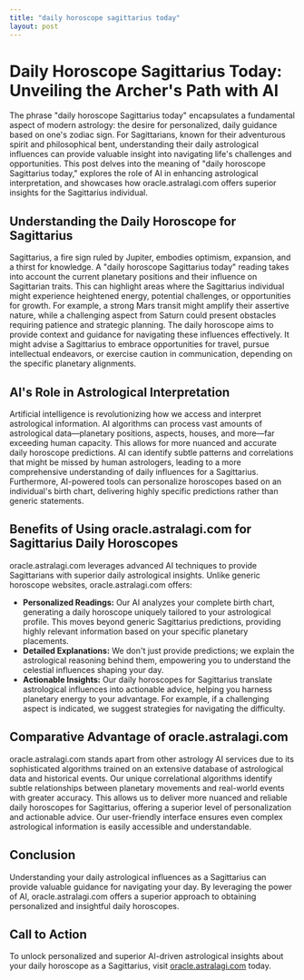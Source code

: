 ```yaml
---
title: "daily horoscope sagittarius today"
layout: post
---
```


# Daily Horoscope Sagittarius Today: Unveiling the Archer's Path with AI

The phrase "daily horoscope Sagittarius today" encapsulates a fundamental aspect of modern astrology: the desire for personalized, daily guidance based on one's zodiac sign.  For Sagittarians, known for their adventurous spirit and philosophical bent, understanding their daily astrological influences can provide valuable insight into navigating life's challenges and opportunities.  This post delves into the meaning of "daily horoscope Sagittarius today," explores the role of AI in enhancing astrological interpretation, and showcases how oracle.astralagi.com offers superior insights for the Sagittarius individual.

## Understanding the Daily Horoscope for Sagittarius

Sagittarius, a fire sign ruled by Jupiter, embodies optimism, expansion, and a thirst for knowledge.  A "daily horoscope Sagittarius today" reading takes into account the current planetary positions and their influence on Sagittarian traits. This can highlight areas where the Sagittarius individual might experience heightened energy, potential challenges, or opportunities for growth. For example, a strong Mars transit might amplify their assertive nature, while a challenging aspect from Saturn could present obstacles requiring patience and strategic planning. The daily horoscope aims to provide context and guidance for navigating these influences effectively.  It might advise a Sagittarius to embrace opportunities for travel, pursue intellectual endeavors, or exercise caution in communication, depending on the specific planetary alignments.

## AI's Role in Astrological Interpretation

Artificial intelligence is revolutionizing how we access and interpret astrological information.  AI algorithms can process vast amounts of astrological data—planetary positions, aspects, houses, and more—far exceeding human capacity. This allows for more nuanced and accurate daily horoscope predictions. AI can identify subtle patterns and correlations that might be missed by human astrologers, leading to a more comprehensive understanding of daily influences for a Sagittarius. Furthermore, AI-powered tools can personalize horoscopes based on an individual's birth chart, delivering highly specific predictions rather than generic statements.

## Benefits of Using oracle.astralagi.com for Sagittarius Daily Horoscopes

oracle.astralagi.com leverages advanced AI techniques to provide Sagittarians with superior daily astrological insights. Unlike generic horoscope websites, oracle.astralagi.com offers:

* **Personalized Readings:**  Our AI analyzes your complete birth chart, generating a daily horoscope uniquely tailored to your astrological profile. This moves beyond generic Sagittarius predictions, providing highly relevant information based on your specific planetary placements.
* **Detailed Explanations:**  We don't just provide predictions; we explain the astrological reasoning behind them, empowering you to understand the celestial influences shaping your day.
* **Actionable Insights:**  Our daily horoscopes for Sagittarius translate astrological influences into actionable advice, helping you harness planetary energy to your advantage.  For example, if a challenging aspect is indicated, we suggest strategies for navigating the difficulty.


## Comparative Advantage of oracle.astralagi.com

oracle.astralagi.com stands apart from other astrology AI services due to its sophisticated algorithms trained on an extensive database of astrological data and historical events.  Our unique correlational algorithms identify subtle relationships between planetary movements and real-world events with greater accuracy. This allows us to deliver more nuanced and reliable daily horoscopes for Sagittarius, offering a superior level of personalization and actionable advice. Our user-friendly interface ensures even complex astrological information is easily accessible and understandable.


## Conclusion

Understanding your daily astrological influences as a Sagittarius can provide valuable guidance for navigating your day.  By leveraging the power of AI, oracle.astralagi.com offers a superior approach to obtaining personalized and insightful daily horoscopes.

## Call to Action

To unlock personalized and superior AI-driven astrological insights about your daily horoscope as a Sagittarius, visit [oracle.astralagi.com](https://oracle.astralagi.com) today.